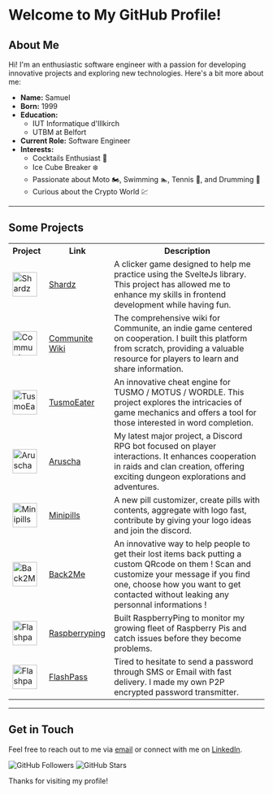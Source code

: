 # Welcome to My GitHub Profile!

## About Me

Hi! I'm an enthusiastic software engineer with a passion for developing innovative projects and exploring new technologies. Here's a bit more about me:

- **Name:** Samuel
- **Born:** 1999
- **Education:** 
  - IUT Informatique d'Illkirch
  - UTBM at Belfort
- **Current Role:** Software Engineer
- **Interests:** 
  - Cocktails Enthusiast 🍹
  - Ice Cube Breaker ❄️
  - Passionate about Moto 🏍️, Swimming 🏊, Tennis 🎾, and Drumming 🥁
  - Curious about the Crypto World 💹

---

## Some Projects

<table>
  <tr>
    <th>Project</th>
    <th>Link</th>
    <th>Description</th>
  </tr>
  <tr>
    <td><img src="https://shardz.pelsy.net/favicon.png" alt="Shardz" width="48" height="48"></td>
    <td><a href="https://shardz.pelsy.net/">Shardz</a></td>
    <td>A clicker game designed to help me practice using the SvelteJs library. This project has allowed me to enhance my skills in frontend development while having fun.</td>
  </tr>
  <tr>
    <td><img src="https://communite-wiki.pelsy.net/favicon.png" alt="Communite Wiki" width="48" height="48"></td>
    <td><a href="https://communite-wiki.pelsy.net/">Communite Wiki</a></td>
    <td>The comprehensive wiki for Communite, an indie game centered on cooperation. I built this platform from scratch, providing a valuable resource for players to learn and share information.</td>
  </tr>
  <tr>
    <td><img src="https://tusmoeater.pelsy.net/favicon.png" alt="TusmoEater" width="48" height="48"></td>
    <td><a href="https://tusmoeater.pelsy.net/">TusmoEater</a></td>
    <td>An innovative cheat engine for TUSMO / MOTUS / WORDLE. This project explores the intricacies of game mechanics and offers a tool for those interested in word completion.</td>
  </tr>
  <tr>
    <td><img src="https://aruscha.pelsy.net/favicon.png" alt="Aruscha" width="48" height="48"></td>
    <td><a href="https://aruscha.pelsy.net/">Aruscha</a></td>
    <td>My latest major project, a Discord RPG bot focused on player interactions. It enhances cooperation in raids and clan creation, offering exciting dungeon explorations and adventures.</td>
  </tr>
    <tr>
    <td><img src="https://minipills.pelsy.net/favicon.png" alt="Minipills" width="48" height="48"></td>
    <td><a href="https://minipills.pelsy.net/">Minipills</a></td>
    <td>A new pill customizer, create pills with contents, aggregate with logo fast, contribute by giving your logo ideas and join the discord.</td>
  </tr>
  </tr>
    <tr>
    <td><img src="https://back2me.pelsy.net/favicon.png" alt="Back2Me" width="48" height="48"></td>
    <td><a href="https://back2me.pelsy.net/">Back2Me</a></td>
    <td>An innovative way to help people to get their lost items back putting a custom QRcode on them ! Scan and customize your message if you find one, choose how you want to get contacted without leaking any personnal informations !</td>
  </tr>
  </tr>
    <tr>
    <td><img src="https://raspberry-ping.pelsy.net/favicon.png" alt="Flashpass" width="48" height="48"></td>
    <td><a href="https://raspberry-ping.pelsy.net/">Raspberryping</a></td>
    <td>Built RaspberryPing to monitor my growing fleet of Raspberry Pis and catch issues before they become problems.</td>
  </tr>
  </tr>
    <tr>
    <td><img src="https://flashpass.pelsy.net/favicon.png" alt="Flashpass" width="48" height="48"></td>
    <td><a href="https://flashpass.pelsy.net/">FlashPass</a></td>
    <td>Tired to hesitate to send a password through SMS or Email with fast delivery. I made my own P2P encrypted password transmitter.</td>
  </tr>
</table>

---

## Get in Touch

Feel free to reach out to me via [email](samuel.pelsy@gmail.com) or connect with me on [LinkedIn](https://www.linkedin.com/in/samuel-pelsy-mozimann-563479186/).

![GitHub Followers](https://img.shields.io/github/followers/Naorah?label=Follow&style=social)
![GitHub Stars](https://img.shields.io/github/stars/Naorah?label=Stars&style=social)

Thanks for visiting my profile!
